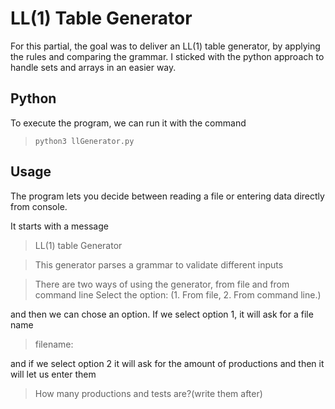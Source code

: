 # LL(1) Table Generator

For this partial, the goal was to deliver an LL(1) table generator, by applying the rules and comparing the grammar. I sticked with the python approach to handle sets and arrays in an easier way.

## Python
To execute the program, we can run it with the command 
> `python3 llGenerator.py`

## Usage
The program lets you decide between reading a file or entering data directly from console. 

It starts with a message
> LL(1) table Generator

> This generator parses a grammar to validate different inputs

> There are two ways of using the generator, from file and from command line
> Select the option: (1. From file, 2. From command line.)

and then we can chose an option. If we select option 1, it will ask for a file name
> filename: 

and if we select option 2 it will ask for the amount of productions and then it will let us enter them
> How many productions and tests are?(write them after)